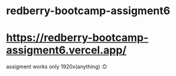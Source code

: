# redberry-bootcamp-assigment6



# https://redberry-bootcamp-assigment6.vercel.app/



assigment works only 1920x(anything) :D
